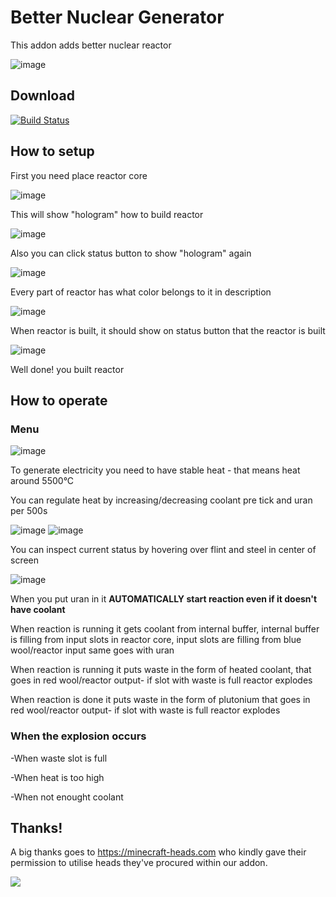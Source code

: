 # Better Nuclear Generator
This addon adds better nuclear reactor

![image](https://github.com/CAPS123987/Better-Nuclear-Generator/assets/87692752/ad361663-bff2-4092-b64f-9268d8c26412)

## Download
[![Build Status](https://thebusybiscuit.github.io/builds/CAPS123987/Better-Nuclear-Generator/master/badge.svg)](https://thebusybiscuit.github.io/builds/CAPS123987/SmallSpace/master/)

## How to setup

First you need place reactor core

![image](https://github.com/CAPS123987/Better-Nuclear-Generator/assets/87692752/306103c9-313c-463e-8dc9-c1c74c829995)

This will show "hologram" how to build reactor

![image](https://github.com/CAPS123987/Better-Nuclear-Generator/assets/87692752/8971b63b-483a-4ab6-ab48-a07028ca67f2)

Also you can click status button to show "hologram" again

![image](https://github.com/CAPS123987/Better-Nuclear-Generator/assets/87692752/f2e59c2c-7891-44de-a0ac-d964ece6fce6)

Every part of reactor has what color belongs to it in description

![image](https://github.com/CAPS123987/Better-Nuclear-Generator/assets/87692752/cb88c241-517a-4712-93a2-a0ee14d9485e)

When reactor is built, it should show on status button that the reactor is built

![image](https://github.com/CAPS123987/Better-Nuclear-Generator/assets/87692752/830688d3-95f4-4126-9676-64dcd5e1c6e4)

Well done! you built reactor

## How to operate

### Menu

![image](https://github.com/CAPS123987/Better-Nuclear-Generator/assets/87692752/9221d527-adee-4586-b24f-7394d998b5ed)

To generate electricity you need to have stable heat - that means heat around 5500°C 

You can regulate heat by increasing/decreasing coolant pre tick and uran per 500s

![image](https://github.com/CAPS123987/Better-Nuclear-Generator/assets/87692752/227ce2c3-e0c0-4ecf-8ba3-67ca4c363afc)
![image](https://github.com/CAPS123987/Better-Nuclear-Generator/assets/87692752/25203833-7d11-4ed7-a9d4-429044728d72)

You can inspect current status by hovering over flint and steel in center of screen

![image](https://github.com/CAPS123987/Better-Nuclear-Generator/assets/87692752/9b58067c-bf9c-46d9-8604-7f5852a864b8)

When you put uran in it **AUTOMATICALLY start reaction even if it doesn't have coolant**

When reaction is running it gets coolant from internal buffer, internal buffer is filling from input slots in reactor core, input slots are filling from blue wool/reactor input same goes with uran

When reaction is running it puts waste in the form of heated coolant, that goes in red wool/reactor output- if slot with waste is full reactor explodes

When reaction is done it puts waste in the form of plutonium that goes in red wool/reactor output- if slot with waste is full reactor explodes

### When the explosion occurs

-When waste slot is full

-When heat is too high

-When not enought coolant

## Thanks!

A big thanks goes to https://minecraft-heads.com who kindly gave their permission to utilise heads they've procured within our addon.

[![](https://minecraft-heads.com/images/banners/minecraft-heads_fullbanner_468x60.png)](https://minecraft-heads.com/)
